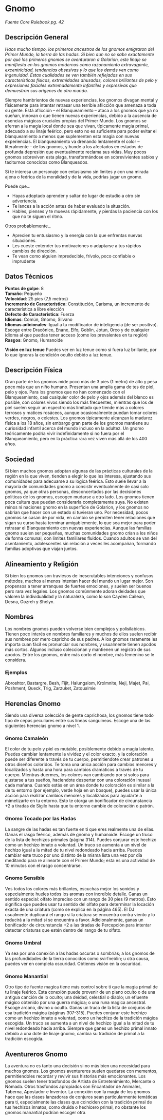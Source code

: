 # Gnomo
*Fuente Core Rulebook pg. 42*
## Descripción General
*Hace mucho tiempo, los primeros ancestros de los gnomos emigraron del Primer Mundo, la tierra de las hadas. Si bien aun no se sabe exactamente por qué los primeros gnomos se aventuraron a Golarion, este linaje se manifiesta en los gnomos modernos como razonamiento extravagante, excentricidad, tendencias obsesivas y lo que los demás ven como ingenuidad. Estas cualidades se ven también reflejadas en sus características físicas, extremidades ahusadas, colores brillantes de pelo y expresiones faciales extremadamente infantiles y expresivas que demuestran sus orígenes de otro mundo.*

Siempre hambrientos de nuevas experiencias, los gnomos divagan mental y físicamente para intentar retrasar una terrible aflicción que amenaza a toda su gente. Está aflicción – el Blanqueamiento – ataca a los gnomos que ya no sueñan, innovan o que tienen nuevas experiencias, debido a la ausencia de esencias mágicas cruciales propias del Primer Mundo. Los gnomos se aferran a la magia local donde sea que vivan, típicamente magia primal, adecuado a su linaje feérico, pero esto no es suficiente para poder evitar el blanqueamiento a menos que suplementen esta magia con nuevas experiencias. El blanqueamiento va drenando lentamente el color – literalmente – de los gnomos, y hunde a los afectados en estados de profunda depresión que eventualmente reclama sus vidas. Muy pocos gnomos sobreviven esta plaga, transformándose en sobrevivientes sabios y taciturnos conocidos como Blanqueados.

Si te interesa un personaje con entusiasmo sin limites y con una mirada ajena o feérica de la moralidad y de la vida, podrías jugar un gnomo.

Puede que…
* Hayas adoptado aprender  y saltar de lugar de estudio a otro sin advertencia.
* Te lances a la acción antes de haber evaluado la situación.
* Hables, pienses y te muevas rápidamente, y pierdas la paciencia con los que no te siguen el ritmo.  

Otros probablemente…
* Aprecien tu entusiasmo y la energía con la que enfrentas nuevas situaciones.
* Les cueste entender tus motivaciones o adaptarse a tus rápidos cambios de dirección.
* Te vean como alguien impredecible, frívolo, poco confiable o imprudente

## Datos Técnicos
**Puntos de golpe**: 8  
**Tamaño**: Pequeño  
**Velocidad**: 25 pies (7,5 metros)  
**Incremento de Característica**: Constitución, Carisma, un incremento de característica a libre elección  
**Defecto de Característica**: Fuerza  
**Idiomas**: Común, Gnomo, Silvano  
**Idiomas adicionales**: Igual a tu modificador de inteligencia (de ser positivo). Escoge entre Dracónico, Enano, Elfo, Goblin, Jotun, Orco y de cualquier idioma al que puedas tener acceso (como los prevalentes en tu región)  
**Rasgos**: Gnomo, Humanoide  

**Visión en luz tenue**
Puedes ver en luz tenue como si fuera luz brillante, por lo que ignoras la condición oculto debido a luz tenue.
## Descripción Física
Gran parte de los gnomos mide poco más de 3 pies (1 metro) de alto y pesa poco más que un niño humano. Presentan una amplia gama de tes de piel, pelo y ojos. Para los gnomos que no han comenzado con el Blanqueamiento, casi cualquier color de pelo y ojos además del blanco es posible, con colores vivos siendo los más frecuentes, mientras que los de piel suelen seguir un espectro más limitado que tiende más a colores terrosos y matices rosáceos, aunque ocasionalmente puedan tomar colores verdes, negros, o celestes.
Los gnomos típicamente alcanzan la madurez física a los 18 años, sin embargo gran parte de los gnomos mantiene su curiosidad infantil acerca del mundo incluso en la adultez. Un gnomo teóricamente podría vivir indefinidamente si no fuera por el Blanqueamiento, pero en la práctica rara vez viven más allá de los 400 años.
## Sociedad
Si bien muchos gnomos adoptan algunas de las prácticas culturales de la región en la que viven, tienden a elegir lo que les interesa, ajustando sus comunidades para adecuarse a su lógica feérica. Esto suele llevar a la mayoría de comunidades gnomo a consistir eventualmente de casi solo gnomos, ya que otras personas, desconcertados por las decisiones políticas de los gnomos, escogen mudarse a otro lado. Los gnomos tienen poca cultura que puedan considerarla completamente suya. No existen reinos ni naciones gnomo en la superficie de Golarion, y los gnomos no sabrían que hacer con un estado si tuvieran uno. Por necesidad, pocos gnomos se casan de por vida, en cambio se permiten tener relaciones que sigan su curso hasta terminar amigablemente, lo que sea mejor para poder retrasar el Blanqueamiento con nuevas experiencias. Aunque las familias gnomo suelen ser pequeñas, muchas comunidades gnomo crían a los niños de forma comunal, con limites familiares fluidos. Cuando adultos se van del asentamiento, adolescentes sin relación a veces les acompañan, formando familias adoptivas que viajan juntos.
## Alineamiento y Religión
Si bien los gnomos son traviesos de inescrutables intenciones y confusos métodos, muchos al menos intentan hacer del mundo un lugar mejor. Son propensos a tener arranques de fuertes emociones, y suelen ser buenos pero rara vez legales. Los gnomos comúnmente adoran deidades que valoren la individualidad y la naturaleza, como lo son Cayden Cailean, Desna, Gozreh y Shelyn.
## Nombres
Los nombres gnomos pueden volverse bien complejos y polisilabicos. Tienen poco interés en nombres familiares y muchos de ellos suelen recibir sus nombres por mero capricho de sus padres. A los gnomos raramente les importa cuan fácil es pronunciar sus nombres, y usualmente tienen apodos más cortos. Algunos incluso coleccionan y mantienen un registro de sus apodos. Entre los gnomos, entre más corto el nombre, más femenino se le considera.
### Ejemplos
 Abroshtor, Bastargre, Besh, Fijit, Halungalom, Krolmnite, Neji, Majet, Pai, Poshment, Queck, Trig, Zarzuket, Zatqualmie
## Herencias Gnomo
Siendo una diversa colección de gente caprichosa, los gnomos tiene todo tipo de cepas peculiares entre sus lineas sanguíneas. Escoge una de las siguientes herencias gnomo a nivel 1.
### Gnomo Camaleón
El color de tu pelo y piel es mutable, posiblemente debido a magia latente. Puedes cambiar lentamente la vividez y el color exacto, y la coloración puede ser diferente a través de tu cuerpo, permitiendote crear patrones u otros diseños coloridos. Te toma una única acción para cambios menores y localizados y hasta una hora para cambios dramaticos a través de tu cuerpo. Mientras duermes, los colores van cambiando por si solos para ajustarse a tus sueños, haciendote despertar con una coloración inusual cada mañana. Cuando estás en un área donde tu coloración es similar a la de tu entorno (por ejemplo, verde hoja en un bosque), puedes usar la única acción para realizar cambios menores y localizados para ayudarte a mimetizarte en tu entorno. Esto te otorga un bonificador de circunstancia +2 a tiradas de Sigilo hasta que tu entorno cambie de coloración o patrón.
### Gnomo Tocado por las Hadas
La sangre de las hadas es tan fuerte en ti que eres realmente una de ellas. Ganas el rasgo feérico, además de gnomo y humanoide. Escoge un truco de la lista de hechizos primales (página 314). Puedes conjurar este hechizo como un hechizo innato a voluntad. Un truco se aumenta a un nivel de hechizo igual a la mitad de tu nivel redondeado hacia arriba. Puedes cambiar este truco por uno distinto de la misma lista una vez por día meditando para re alinearte con el Primer Mundo; esta es una actividad de 10 minutos con el rasgo concentrarse.
### Gnomo Sensible
Ves todos los colores más brillantes, escuchas mejor los sonidos y especialmente hueles todos los aromas con increíble detalle. Ganas un sentido especial: olfato impreciso con un rango de 30 pies (9 metros). Esto significa que puedes usar tu sentido del olfato para determinar la locación exacta de una criatura (como se explica en la página 465). El DJ usualmente duplicará el rango si la criatura se encuentra contra viento y lo reducirá a la mitad si se encuentra a favor.
Adicionalmente, ganas un bonificador de circunstancia +2 a las tiradas de Percepción para intentar detectar criaturas que estén dentro del rango de tu olfato.
### Gnomo Umbral
Ya sea por una conexión a las hadas oscuras o sombrías; a los gnomos de las profundidades de la tierra conocidos como svirfneblin; u otra causa, puedes ver en completa oscuridad. Obtienes visión en la oscuridad.
### Gnomo Manantial
Otro tipo de fuente magica tiene más control sobre ti que la magia primal de tu linaje feérico. Esta conexión puede provenir de un plano oculto o de una antigua canción de lo oculto; una deidad, celestial o diablo; un efluente mágico obtenido por una guerra mágica; o una runa magica ancestral.
Escoge arcano, divino u oculto. Ganas un truco de la lista de conjuros de esa tradición mágica (páginas 307-315). Puedes conjurar este hechizo como un hechizo innato a voluntad, como un hechizo de la tradición mágica escogida. Un truco se aumenta a un nivel de hechizo igual a la mitad de tu nivel redondeado hacia arriba. Siempre que ganes un hechizo primal innato debido a una dote de linaje gnomo, cambia su tradición de primal a la tradición escogida.
## Aventureros Gnomo
La aventura no es tanto una decisión si no más bien una necesidad para muchos gnomos. Los gnomos aventureros suelen quedarse con mementos, permitiendoles recordar y revivir sus historias más emocionantes.
Los gnomos suelen tener trasfondos de Artista de Entretenimiento, Mercante o Nómada. Otros trasfondos apropiados son Encantador de Animales, Taberna, Apostador e Inventor. 
La conexión con la magia de los gnomos hace que las clases lanzadoras de conjuros sean particularmente temáticas para ti, especialmente las clases que coinciden con la tradición primal de tus hechizos innatos, como druida o hechicero primal, no obstante los gnomos manantial podrían escoger otra.
